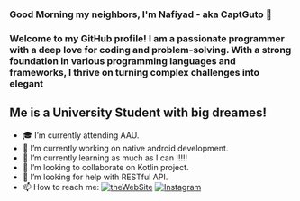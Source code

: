 ### Good Morning my neighbors, I'm Nafiyad - aka CaptGuto 👋

<h3>Welcome to my GitHub profile! I am a passionate programmer with a deep love for coding and problem-solving. With a strong foundation in various programming languages and frameworks, I thrive on turning complex challenges into elegant 

## Me is a University Student with big dreames!
- 🎓 I’m currently attending AAU.
- 🔭 I’m currently working on native android development. 
- 🌱 I’m currently learning as much as I can !!!!!
- 👯 I’m looking to collaborate on Kotlin project.
- 🤔 I’m looking for help with RESTful API.
- 📫 How to reach me:
    [![theWebSite](https://raw.githubusercontent.com/iconic/open-iconic/master/svg/global.svg)](https://www.IdonthaveanywhywouldIhaveany.com/)
   [![Instagram](https://simpleicons.org/icons/instagram.svg)](https://www.instagram.com/b.ru.ck/)


<!--
**CaptGuto/CaptGuto** is a ✨ _special_ ✨ repository because its `README.md` (this file) appears on your GitHub profile.

Here are some ideas to get you started:

- 🔭 I’m currently working on ...
- 🌱 I’m currently learning ...
- 👯 I’m looking to collaborate on ...
- 🤔 I’m looking for help with ...
- 💬 Ask me about ...
- 📫 How to reach me: ...
- 😄 Pronouns: ...
- ⚡ Fun fact: ...
-->
